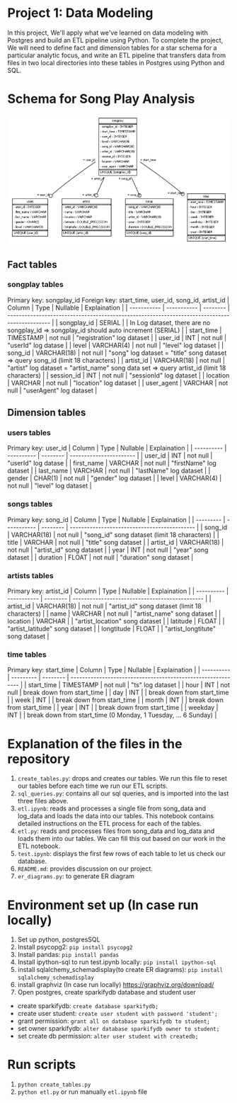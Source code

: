 # Project 1: Data Modeling
In this project, We'll apply what we've learned on data modeling with Postgres and build an ETL pipeline using Python. To complete the project, We will need to define fact and dimension tables for a star schema for a particular analytic focus, and write an ETL pipeline that transfers data from files in two local directories into these tables in Postgres using Python and SQL.

# Schema for Song Play Analysis


![SQL_ER_DIAGRAM](./sparkifydb_erd.png)


## Fact tables
### songplay tables
Primary key: songplay_id
Foreign key: start_time, user_id, song_id, artist_id
| Column      | Type        | Nullable | Explaination                                                                                  |
| ----------- | ----------- | -------- | --------------------------------------------------------------------------------------------- |
| songplay_id | SERIAL      |          | In Log dataset, there are no songplay_id => songplay_id should auto increment (SERIAL)        |
| start_time  | TIMESTAMP   | not null | "registration" log dataset                                                                    |
| user_id     | INT         | not null | "userId" log datase                                                                           |
| level       | VARCHAR(4)  | not null | "level" log dataset                                                                           |
| song_id     | VARCHAR(18) | not null | "song"   log dataset =  "title" song dataset => query song_id (limit 18 characters)           |
| artist_id   | VARCHAR(18) | not null | "artist"  log dataset =  "artist_name" song data set => query artist_id (limit 18 characters) |
| session_id  | INT         | not null | "sessionId" log dataset                                                                       |
| location    | VARCHAR     | not null | "location" log dataset                                                                        |
| user_agent  | VARCHAR     | not null | "userAgent" log dataset                                                                       |

## Dimension tables

### users tables
Primary key: user_id
| Column     | Type       | Nullable | Explaination            |
| ---------- | ---------- | -------- | ----------------------- |
| user_id    | INT        | not null | "userId" log datase     |
| first_name | VARCHAR    | not null | "firstName" log dataset |
| last_name  | VARCHAR    | not null | "lastName" log dataset  |
| gender     | CHAR(1)    | not null | "gender" log dataset    |
| level      | VARCHAR(4) | not null | "level" log dataset     |

### songs tables
Primary key: song_id
| Column    | Type        | Nullable | Explaination                                 |
| --------- | ----------- | -------- | -------------------------------------------- |
| song_id   | VARCHAR(18) | not null | "song_id" song dataset (limit 18 characters) |
| title     | VARCHAR     | not null | "title" song dataset                         |
| artist_id | VARCHAR(18) | not null | "artist_id" song dataset                     |
| year      | INT         | not null | "year" song dataset                          |
| duration  | FLOAT       | not null | "duration" song dataset                      |

### artists tables
Primary key: artist_id
| Column     | Type        | Nullable | Explaination                                   |
| ---------- | ----------- | -------- | ---------------------------------------------- |
| artist_id  | VARCHAR(18) | not null | "artist_id" song dataset (limit 18 characters) |
| name       | VARCHAR     | not null | "artist_name" song dataset                     |
| location   | VARCHAR     |          | "artist_location" song dataset                 |
| latitude   | FLOAT       |          | "artist_latitude" song dataset                 |
| longtitude | FLOAT       |          | "artist_longtitute" song dataset               |

### time tables
Primary key: start_time
| Column     | Type      | Nullable | Explaination                                                 |
| ---------- | --------- | -------- | ------------------------------------------------------------ |
| start_time | TIMESTAMP | not null | "ts" log dataset                                             |
| hour       | INT       | not null | break down from start_time                                   |
| day        | INT       |          | break down from start_time                                   |
| week       | INT       |          | break down from start_time                                   |
| month      | INT       |          | break down from start_time                                   |
| year       | INT       |          | break down from start_time                                   |
| weekday    | INT       |          | break down from start_time (0 Monday, 1 Tuesday, … 6 Sunday) |

# Explanation of the files in the repository
1. ```create_tables.py```: drops and creates our tables. We run this file to reset our tables before each time we run our ETL scripts.
2. ```sql_queries.py```: contains all our sql queries, and is imported into the last three files above.
3. ```etl.ipynb```: reads and processes a single file from song_data and log_data and loads the data into our tables. This notebook contains detailed instructions on the ETL process for each of the tables.
4. ```etl.py```: reads and processes files from song_data and log_data and loads them into our tables. We can fill this out based on our work in the ETL notebook.
5. ```test.ipynb```: displays the first few rows of each table to let us check our database.
6. ```README.md```: provides discussion on our project.
7. ```er_diagrams.py```: to generate ER diagram

# Environment set up (In case run locally)
1. Set up python, postgresSQL
2. Install psycopg2: ```pip install psycopg2```
3. Install pandas: ```pip install pandas```
4. Install ipython-sql to run test.ipynb locally: ```pip install ipython-sql```
5. install sqlalchemy_schemadisplay(to create ER diagrams): ```pip install sqlalchemy_schemadisplay```
6. install graphviz (In case run locally) https://graphviz.org/download/
7. Open postgres, create sparkifydb database and student user
- create sparkifydb: ```create database sparkifydb;```
- create user student:  ```create user student with password 'student';```
- grant permission: ```grant all on database sparkifydb to student;```
- set owner sparkifydb: ```alter database sparkifydb owner to student;```
- set create db permission: ```alter user student with createdb;```

# Run scripts

1. ```python create_tables.py```
2. ```python etl.py``` or run manually ```etl.ipynb``` file

